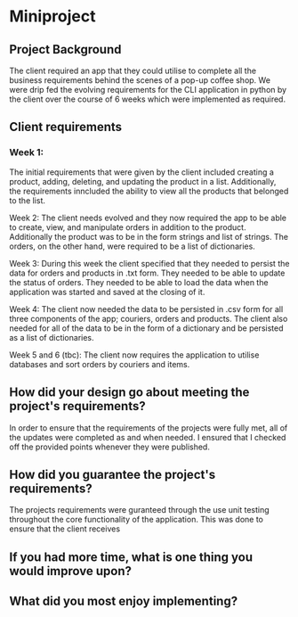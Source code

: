 # Miniproject

## Project Background
The client required an app that they could utilise to complete all the business requirements behind the scenes of a pop-up coffee shop. We were drip fed the evolving requirements for the CLI application in python by the client over the course of 6 weeks which were implemented as required. 

## Client requirements
  
###  Week 1:
  The initial requirements that were given by the client included creating a product, adding, deleting, and updating the product in a list. Additionally, the requirements inncluded the ability to view all the products that belonged to the list.
  
  Week 2:
  The client needs evolved and they now required the app to be able to create, view, and manipulate orders in addition to the product. Additionally the product was to be in the form strings and list of strings. The orders, on the other hand, were required to be a list of dictionaries. 
  
  Week 3:
  During this week the client specified that they needed to persist the data for orders and products in .txt form. They needed to be able to update the status of orders. They needed to be able to load the data when the application was started and saved at the closing of it. 
  
  Week 4:
  The client now needed the data to be persisted in .csv form for all three components of the app; couriers, orders and products. The client also needed for all of the data to be in the form of a dictionary and be persisted as a list of dictionaries. 
  
  Week 5 and 6 (tbc):
  The client now requires the application to utilise databases and sort orders by couriers and items.
  
## How did your design go about meeting the project's requirements?

In order to ensure that the requirements of the projects were fully met, all of the updates were completed as and when needed. I ensured that I checked off the provided points whenever they were published. 

## How did you guarantee the project's requirements?

The projects requirements were guranteed through the use unit testing throughout the core functionality of the application. This was done to ensure that the client receives 

## If you had more time, what is one thing you would improve upon?



## What did you most enjoy implementing?

